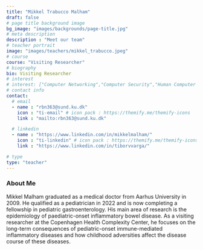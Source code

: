 ```yaml
---
title: "Mikkel Trabucco Malham"
draft: false
# page title background image
bg_image: "images/backgrounds/page-title.jpg"
# meta description
description : "Meet our team"
# teacher portrait
image: "images/teachers/mikkel_trabucco.jpeg"
# course
course: "Visiting Researcher"
# biography
bio: Visiting Researcher
# interest
# interest: ["Computer Networking","Computer Security","Human Computer Interfacing"]
# contact info
contact:
  # email
  - name : "rbn363@sund.ku.dk"
    icon : "ti-email" # icon pack : https://themify.me/themify-icons
    link : "mailto:rbn363@sund.ku.dk"

  # linkedin
  - name : "https://www.linkedin.com/in/mikkelmalham/"
    icon : "ti-linkedin" # icon pack : https://themify.me/themify-icons
    link : "https://www.linkedin.com/in/tiborvvarga/"

# type
type: "teacher"
---
```


### About Me

Mikkel Malham graduated as a medical doctor from Aarhus University in 2009. He qualified as a pediatrician in 2022 and is now completing a fellowship in pediatric gastroenterology. His main area of research is the epidemiology of paediatric-onset inflammatory bowel disease. As a visiting researcher at the Copenhagen Health Complexity Center, he focuses on the long-term consequences of pediatric-onset immune-mediated inflammatory diseases and how childhood adversities affect the disease course of these diseases. 